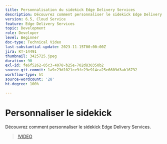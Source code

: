 ```yaml
---
title: Personnalisation du sidekick Edge Delivery Services
description: Découvrez comment personnaliser le sidekick Edge Delivery Services.
version: 6.5, Cloud Service
feature: Edge Delivery Services
topic: Development
role: Developer
level: Beginner
doc-type: Technical Video
last-substantial-update: 2023-11-15T00:00:00Z
jira: KT-14491
thumbnail: 3425725.jpeg
duration: 90
exl-id: fe6f5262-05c3-4078-b25e-702d830350b2
source-git-commit: 1a9c23d1021ce9fc29e914ca25e6609d3ab16732
workflow-type: ht
source-wordcount: '28'
ht-degree: 100%

---
```


# Personnaliser le sidekick

Découvrez comment personnaliser le sidekick Edge Delivery Services.

>[!VIDEO](https://video.tv.adobe.com/v/3425725/?learn=on)
